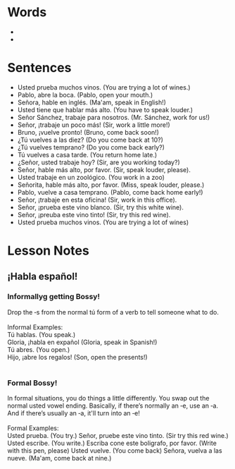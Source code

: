# Words <br>
*
*

# Sentences <br>
* Usted prueba muchos vinos. (You are trying a lot of wines.)
* Pablo, abre la boca. (Pablo, open your mouth.)
* Señora, hable en inglés. (Ma'am, speak in English!) 
* Usted tiene que hablar más alto. (You have to speak louder.) 
* Señor Sánchez, trabaje para nosotros. (Mr. Sánchez, work for us!) 
* Señor, ¡trabaje un poco más! (Sir, work a little more!)
* Bruno, ¡vuelve pronto! (Bruno, come back soon!) 
* ¿Tú vuelves a las diez? (Do you come back at 10?) 
* ¿Tú vuelves temprano? (Do you come back early?) 
* Tú vuelves a casa tarde. (You return home late.) 
* ¿Señor, usted trabaje hoy?  (Sir, are you working today?)
* Señor, hable más alto, por favor. (Sir, speak louder, please).
* Usted trabaje en un zoológico. (You work in a zoo) 
* Señorita, hable más alto, por favor. (Miss, speak louder, please.) 
* Pablo, vuelve a casa temprano. (Pablo, come back home early!) 
* Señor, ¡trabaje en esta oficina! (Sir, work in this office). 
* Señor, ¡prueba este vino blanco.  (Sir, try this white wine).
* Señor, ¡preuba este vino tinto! (Sir, try this red wine). 
* Usted prueba muchos vinos. (You are trying a lot of wines) 



# Lesson Notes <br>

## ¡Habla español!<br>

### Informallyg getting Bossy!<br>
Drop the ‑s from the normal tú form of a verb to tell someone what to do. <br>
<br>
Informal Examples: <br>
    Tú hablas. (You speak.) <br>
    Gloria, ¡habla en expañol (Gloria, speak in Spanish!) <br>
    Tú abres.  (You open.)<br>
    Hijo, ¡abre los regalos! (Son, open the presents!) <br>
    <br>
    
### Formal Bossy! <br>
In formal situations, you do things a little differently. You swap out the normal usted vowel ending. Basically, if there’s normally an ‑e, use an ‑a. And if there’s usually an ‑a, it'll turn into an ‑e!<br>
<br>
Formal Examples: <br>
    Usted prueba. (You try.) 
    Señor, pruebe este vino tinto.  (Sir try this red wine.) 
    Usted escribe. (You write.)
    Escriba cone este boligrafo, por favor. (Write with this pen, please)
    Usted vuelve. (You come back)
    Señora, vuelva a las nueve. (Ma'am, come back at nine.)
    
